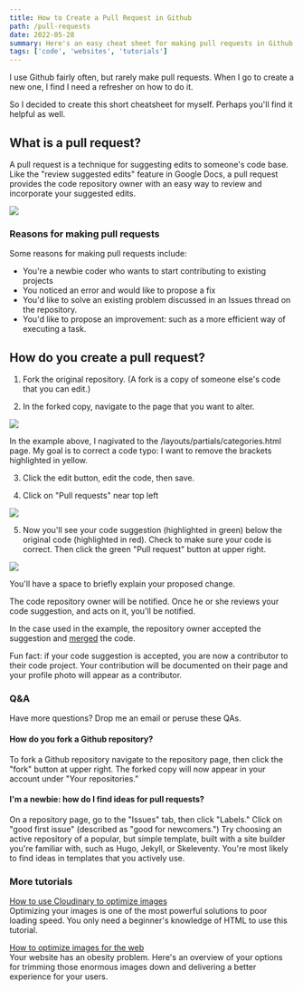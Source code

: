```yaml
---
title: How to Create a Pull Request in Github
path: /pull-requests
date: 2022-05-28
summary: Here's an easy cheat sheet for making pull requests in Github.
tags: ['code', 'websites', 'tutorials']
---
```


I use Github fairly often, but rarely make pull requests. When I go to create a new one, I find I need a refresher on how to do it. 

So I decided to create this short cheatsheet for myself. Perhaps you'll find it helpful as well. 


## What is a pull request? 

A pull request is a technique for suggesting edits to someone's code base. Like the "review suggested edits" feature in Google Docs, a pull request provides the code repository owner with an easy way to review and incorporate your suggested edits.

<img src="https://res.cloudinary.com/icecloud7/image/upload/f_auto,w_0.5/v1653759215/SignalFox/developer-github-contributions-illustration_aoxnro.svg"/>

### Reasons for making pull requests 

Some reasons for making pull requests include: 

* You're a newbie coder who wants to start contributing to existing projects
* You noticed an error and would like to propose a fix
* You'd like to solve an existing problem discussed in an Issues thread on the repository.
* You'd like to propose an improvement: such as a more efficient way of executing a task. 

## How do you create a pull request? 

1. Fork the original repository. (A fork is a copy of someone else's code that you can edit.)

2. In the forked copy, navigate to the page that you want to alter.

<img src="https://res.cloudinary.com/icecloud7/image/upload/f_auto/v1653749339/SignalFox/github-pull-request-page_ijysu7.png">

In the example above, I nagivated to the /layouts/partials/categories.html page. My goal is to correct a code typo: I want to remove the brackets highlighted in yellow. 

3. Click the edit button, edit the code, then save. 

4. Click on "Pull requests" near top left

<img src="https://res.cloudinary.com/icecloud7/image/upload/f_auto/v1653749340/SignalFox/github-pull-requests-button_ieoino.png">


5. Now you'll see your code suggestion (highlighted in green) below the original code (highlighted in red). Check to make sure your code is correct. Then click the green "Pull request" button at upper right. 

<img src="https://res.cloudinary.com/icecloud7/image/upload/f_auto/v1653749342/SignalFox/pull-request-code-comparison_ivr4se.png">

You'll have a space to briefly explain your proposed change.

The code repository owner will be notified. Once he or she reviews your code suggestion, and acts on it, you'll be notified. 

In the case used in the example, the repository owner accepted the suggestion and <a href="https://github.com/zwbetz-gh/minimal-bootstrap-hugo-theme/pull/21/commits/fc0fa96451eae545d193cb9b845a21fc52240bd7" target="blank">merged</a> the code. 

Fun fact: if your code suggestion is accepted, you are now a contributor to their code project. Your contribution will be documented on their page and your profile photo will appear as a contributor. 

### Q&A 

Have more questions? Drop me an email or peruse these QAs.

#### How do you fork a Github repository? 

To fork a Github repository navigate to the repository page, then click the "fork" button at upper right. The forked copy will now appear in your account under "Your repositories." 

#### I'm a newbie: how do I find ideas for pull requests? 

On a repository page, go to the "Issues" tab, then click "Labels." Click on "good first issue" (described as "good for newcomers.") Try choosing an active repository of a popular, but simple template, built with a site builder you're familiar with, such as Hugo, Jekyll, or Skeleventy. You're most likely to find ideas in templates that you actively use.

### More tutorials 

<a href="/optimize-images-cloudinary" target="blank">How to use Cloudinary to optimize images</a><br/>
Optimizing your images is one of the most powerful solutions to poor loading speed. You only need a beginner's knowledge of HTML to use this tutorial.

<a href="https://www.signalfox.org/optimize-images" target="blank">How to optimize images for the web</a><br/>
Your website has an obesity problem. Here's an overview of your options for trimming those enormous images down and delivering a better experience for your users.
